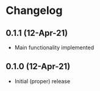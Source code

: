 # Changelog

## 0.1.1 (12-Apr-21)

* Main functionality implemented


## 0.1.0 (12-Apr-21)

* Initial (proper) release
